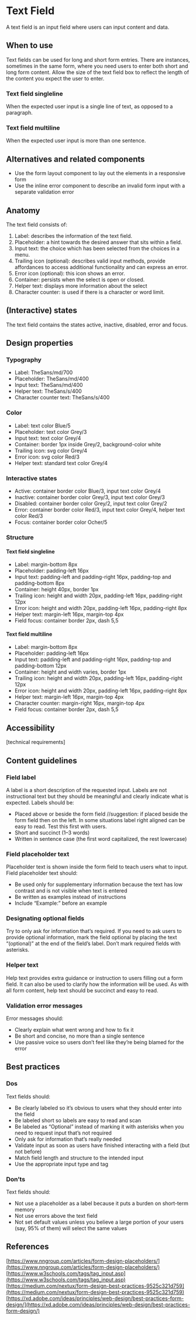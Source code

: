 # Text Field

A text field is an input field where users can input content and data.

## When to use

Text fields can be used for long and short form entries. There are instances, sometimes in the same form, where you need users to enter both short and long form content. Allow the size of the text field box to reflect the length of the content you expect the user to enter.

### Text field singleline

When the expected user input is a single line of text, as opposed to a paragraph.

### Text field multiline

When the expected user input is more than one sentence.

## Alternatives and related components

- Use the form layout component to lay out the elements in a responsive form
- Use the inline error component to describe an invalid form input with a separate validation error

## Anatomy

The text field consists of:

1. Label: describes the information of the text field.
2. Placeholder: a hint towards the desired answer that sits within a field.
3. Input text: the choice which has been selected from the choices in a menu.
4. Trailing icon (optional): describes valid input methods, provide affordances to access additional functionality and can express an error.
5. Error icon (optional): this icon shows an error.
6. Container: persists when the select is open or closed.
7. Helper text: displays more information about the select
8. Character counter: is used if there is a character or word limit.

## (Interactive) states

The text field contains the states active, inactive, disabled, error and focus.

## Design properties

### Typography

- Label: TheSans/md/700
- Placeholder: TheSans/md/400
- Input text: TheSans/md/400
- Helper text: TheSans/s/400
- Character counter text: TheSans/s/400

### Color

- Label: text color Blue/5
- Placeholder: text color Grey/3
- Input text: text color Grey/4
- Container: border 1px inside Grey/2, background-color white
- Trailing icon: svg color Grey/4
- Error icon: svg color Red/3
- Helper text: standard text color Grey/4

### Interactive states

- Active: container border color Blue/3, input text color Grey/4
- Inactive: container border color Grey/3, input text color Grey/3
- Disabled: container border color Grey/2, input text color Grey/2
- Error: container border color Red/3, input text color Grey/4, helper text color Red/3
- Focus: container border color Ocher/5

### Structure

#### Text field singleline

- Label: margin-bottom 8px
- Placeholder: padding-left 16px
- Input text: padding-left and padding-right 16px, padding-top and padding-bottom 8px
- Container: height 40px, border 1px
- Trailing icon: height and width 20px, padding-left 16px, padding-right 12px
- Error icon: height and width 20px, padding-left 16px, padding-right 8px
- Helper text: margin-left 16px, margin-top 4px
- Field focus: container border 2px, dash 5,5

#### Text field multiline

- Label: margin-bottom 8px
- Placeholder: padding-left 16px
- Input text: padding-left and padding-right 16px, padding-top and padding-bottom 12px
- Container: height and width varies, border 1px
- Trailing icon: height and width 20px, padding-left 16px, padding-right 12px
- Error icon: height and width 20px, padding-left 16px, padding-right 8px
- Helper text: margin-left 16px, margin-top 4px
- Character counter: margin-right 16px, margin-top 4px
- Field focus: container border 2px, dash 5,5

## Accessibility

[technical requirements]

## Content guidelines

### Field label

A label is a short description of the requested input. Labels are not instructional text but they should be meaningful and clearly indicate what is expected. Labels should be:

- Placed above or beside the form field //suggestion: if placed beside the form field then on the left. In some situations label right aligned can be easy to read. Test this first with users.
- Short and succinct (1–3 words)
- Written in sentence case (the first word capitalized, the rest lowercase)

### Field placeholder text

Placeholder text is shown inside the form field to teach users what to input. Field placeholder text should:

- Be used only for supplementary information because the text has low contrast and is not visible when text is entered
- Be written as examples instead of instructions
- Include “Example:” before an example

### Designating optional fields

Try to only ask for information that’s required. If you need to ask users to provide optional information, mark the field optional by placing the text “(optional)” at the end of the field’s label. Don’t mark required fields with asterisks.

### Helper text

Help text provides extra guidance or instruction to users filling out a form field. It can also be used to clarify how the information will be used. As with all form content, help text should be succinct and easy to read.

### Validation error messages

Error messages should:

- Clearly explain what went wrong and how to fix it
- Be short and concise, no more than a single sentence
- Use passive voice so users don’t feel like they’re being blamed for the error

## Best practices

### Dos

Text fields should:

- Be clearly labeled so it’s obvious to users what they should enter into the field
- Be labeled short so labels are easy to read and scan
- Be labeled as “Optional” instead of marking it with asterisks when you need to request input that’s not required
- Only ask for information that’s really needed
- Validate input as soon as users have finished interacting with a field (but not before)
- Match field length and structure to the intended input
- Use the appropriate input type and tag

### Don’ts

Text fields should:

- Not use a placeholder as a label because it puts a burden on short-term memory
- Not use errors above the text field
- Not set default values unless you believe a large portion of your users (say, 95% of them) will select the same values

## References

[https://www.nngroup.com/articles/form-design-placeholders/](https://www.nngroup.com/articles/form-design-placeholders/)
[https://www.w3schools.com/tags/tag_input.asp](https://www.w3schools.com/tags/tag_input.asp)
[https://medium.com/nextux/form-design-best-practices-9525c321d759](https://medium.com/nextux/form-design-best-practices-9525c321d759)
[https://xd.adobe.com/ideas/principles/web-design/best-practices-form-design/](https://xd.adobe.com/ideas/principles/web-design/best-practices-form-design/)
